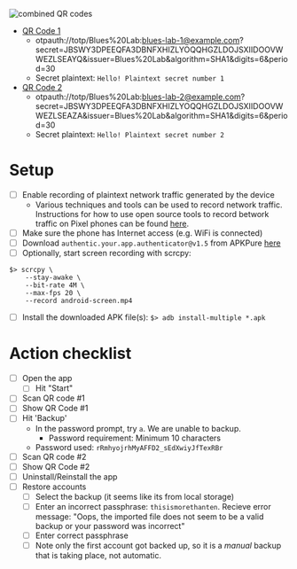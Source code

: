 ![combined QR codes](https://user-images.githubusercontent.com/945571/155418867-b13d4f69-a598-4a5c-8abe-31801aece1f5.png)

- [QR Code 1](https://user-images.githubusercontent.com/945571/155416190-d10440cc-bf4b-4592-952b-ac7aba3b130f.png)
  - otpauth://totp/Blues%20Lab:blues-lab-1@example.com?secret=JBSWY3DPEEQFA3DBNFXHIZLYOQQHGZLDOJSXIIDOOVWWEZLSEAYQ&issuer=Blues%20Lab&algorithm=SHA1&digits=6&period=30
  - Secret  plaintext: `Hello! Plaintext secret number 1`
- [QR Code 2](https://user-images.githubusercontent.com/945571/155416198-e6fe260a-0305-48da-90e1-137faccdc20c.png)
  - otpauth://totp/Blues%20Lab:blues-lab-2@example.com?secret=JBSWY3DPEEQFA3DBNFXHIZLYOQQHGZLDOJSXIIDOOVWWEZLSEAZA&issuer=Blues%20Lab&algorithm=SHA1&digits=6&period=30
  - Secret  plaintext: `Hello! Plaintext secret number 2`

# Setup

- [ ] Enable recording of plaintext network traffic generated by the device
  - Various techniques and tools can be used to record network traffic.
    Instructions for how to use open source tools to record betwork traffic on
    Pixel phones can be found [here](/capture-traffic/README.md).
- [ ] Make sure the phone has Internet access (e.g. WiFi is connected)
- [ ] Download `authentic.your.app.authenticator@v1.5` from APKPure
      [here](https://m.apkpure.com/two-factor-authenticator-app/authentic.your.app.authenticator/versions)
- [ ] Optionally, start screen recording with scrcpy:
```
$> scrcpy \
    --stay-awake \
    --bit-rate 4M \
    --max-fps 20 \
    --record android-screen.mp4
```
- [ ] Install the downloaded APK file(s): `$> adb install-multiple *.apk`

# Action checklist

- [ ] Open the app
    - [ ] Hit "Start"
- [ ] Scan QR code #1
- [ ] Show QR Code #1
- [ ] Hit 'Backup'
    - In the password prompt, try `a`. We are unable to backup. 
        - Password requirement: Minimum 10 characters
    - Password used: `rRmhyojrhMyAFFD2_sEdXwiyJfTexRBr`
- [ ] Scan QR code #2
- [ ] Show QR Code #2
- [ ] Uninstall/Reinstall the app
- [ ] Restore accounts
    - [ ] Select the backup (it seems like its from local storage)
    - [ ] Enter an incorrect passphrase: `thisismorethanten`. Recieve error
          message: "Oops, the imported file does not seem to be a valid backup
          or your password was incorrect"
    - [ ] Enter correct passphrase
    - [ ] Note only the first account got backed up, so it is a _manual_ backup
          that is taking place, not automatic. 
